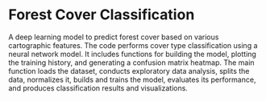 # Forest Cover Classification
A deep learning model to predict forest cover based on various cartographic features. 
The code performs cover type classification using a neural network model. It includes functions for building the model, plotting the training history, and generating a confusion matrix heatmap. The main function loads the dataset, conducts exploratory data analysis, splits the data, normalizes it, builds and trains the model, evaluates its performance, and produces classification results and visualizations.

